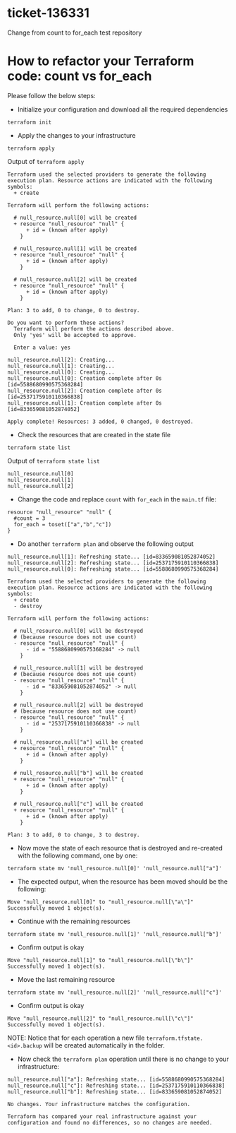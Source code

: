 # ticket-136331
Change from count to for_each test repository


# How to refactor your Terraform code: count vs for_each

Please follow the below steps:

- Initialize your configuration and download all the required dependencies 
```shell
terraform init
```

- Apply the changes to your infrastructure
```shell
terraform apply
```

Output of `terraform apply`
```shell
Terraform used the selected providers to generate the following execution plan. Resource actions are indicated with the following symbols:
  + create

Terraform will perform the following actions:

  # null_resource.null[0] will be created
  + resource "null_resource" "null" {
      + id = (known after apply)
    }

  # null_resource.null[1] will be created
  + resource "null_resource" "null" {
      + id = (known after apply)
    }

  # null_resource.null[2] will be created
  + resource "null_resource" "null" {
      + id = (known after apply)
    }

Plan: 3 to add, 0 to change, 0 to destroy.

Do you want to perform these actions?
  Terraform will perform the actions described above.
  Only 'yes' will be accepted to approve.

  Enter a value: yes

null_resource.null[2]: Creating...
null_resource.null[1]: Creating...
null_resource.null[0]: Creating...
null_resource.null[0]: Creation complete after 0s [id=5588680990575368284]
null_resource.null[2]: Creation complete after 0s [id=2537175910110366838]
null_resource.null[1]: Creation complete after 0s [id=833659081052874052]

Apply complete! Resources: 3 added, 0 changed, 0 destroyed.
```

- Check the resources that are created in the state file
```shell
terraform state list
```

Output of `terraform state list`
```shell
null_resource.null[0]
null_resource.null[1]
null_resource.null[2]
```

- Change the code and replace `count` with `for_each` in the `main.tf` file:
```hcl
resource "null_resource" "null" {
  #count = 3
  for_each = toset(["a","b","c"])
}
```

- Do another `terraform plan` and observe the following output
```shell
null_resource.null[1]: Refreshing state... [id=833659081052874052]
null_resource.null[2]: Refreshing state... [id=2537175910110366838]
null_resource.null[0]: Refreshing state... [id=5588680990575368284]

Terraform used the selected providers to generate the following execution plan. Resource actions are indicated with the following symbols:
  + create
  - destroy

Terraform will perform the following actions:

  # null_resource.null[0] will be destroyed
  # (because resource does not use count)
  - resource "null_resource" "null" {
      - id = "5588680990575368284" -> null
    }

  # null_resource.null[1] will be destroyed
  # (because resource does not use count)
  - resource "null_resource" "null" {
      - id = "833659081052874052" -> null
    }

  # null_resource.null[2] will be destroyed
  # (because resource does not use count)
  - resource "null_resource" "null" {
      - id = "2537175910110366838" -> null
    }

  # null_resource.null["a"] will be created
  + resource "null_resource" "null" {
      + id = (known after apply)
    }

  # null_resource.null["b"] will be created
  + resource "null_resource" "null" {
      + id = (known after apply)
    }

  # null_resource.null["c"] will be created
  + resource "null_resource" "null" {
      + id = (known after apply)
    }

Plan: 3 to add, 0 to change, 3 to destroy.
```

- Now move the state of each resource that is destroyed and re-created with the following command, one by one:
```shell
terraform state mv 'null_resource.null[0]' 'null_resource.null["a"]'
```

- The expected output, when the resource has been moved should be the following:
```shell
Move "null_resource.null[0]" to "null_resource.null[\"a\"]"
Successfully moved 1 object(s).
```

- Continue with the remaining resources
```shell
terraform state mv 'null_resource.null[1]' 'null_resource.null["b"]'
``` 

- Confirm output is okay
```shell
Move "null_resource.null[1]" to "null_resource.null[\"b\"]"
Successfully moved 1 object(s).
```

- Move the last remaining resource
```shell
terraform state mv 'null_resource.null[2]' 'null_resource.null["c"]'
``` 

- Confirm output is okay
```shell
Move "null_resource.null[2]" to "null_resource.null[\"c\"]"
Successfully moved 1 object(s).
```

NOTE: Notice that for each operation a new file `terraform.tfstate.<id>.backup` will be created automatically in the folder.

- Now check the `terraform plan` operation until there is no change to your infrastructure:
```shell
null_resource.null["a"]: Refreshing state... [id=5588680990575368284]
null_resource.null["c"]: Refreshing state... [id=2537175910110366838]
null_resource.null["b"]: Refreshing state... [id=833659081052874052]

No changes. Your infrastructure matches the configuration.

Terraform has compared your real infrastructure against your configuration and found no differences, so no changes are needed.
```
